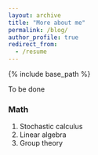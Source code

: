 ```yaml
---
layout: archive
title: "More about me"
permalink: /blog/
author_profile: true
redirect_from:
  - /resume
---
```


{% include base_path %}

To be done
<!-- ## Running
- Here are my PBs.
| Distance         | Time      |
| ---------------- | --------- |
| 1k               | 3:22      |
| 5k               | 19: 29    |
| 10k              | 41: 20    |
| half marathon    | 1: 34: 02 |
| marathon         | X         |
| longest distance | 22.4k     |

- 2023.12.29 jog 6km
- 2023.12.30 jog 6.5km
- 2023.12.31 jog 5km
- 2024.1.3 16k@5min


## Self-studying
> I would like to keep track of what I've learned here. These are all helpful learning materials that I prefer to review from time to time.

###  AI
1. Machine learning
2. Generative models
3. Natural language processing -->

### Math
1. Stochastic calculus
2. Linear algebra
3. Group theory